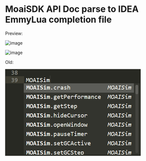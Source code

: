 # MoaiSDK API Doc parse to IDEA EmmyLua completion file
Preview:

![image](demm2.png)

![image](demm3.png)

Old:

![image](demo.png)

